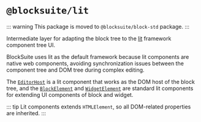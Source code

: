 # `@blocksuite/lit`

::: warning
This package is moved to `@blocksuite/block-std` package.
:::

Intermediate layer for adapting the block tree to the [lit](https://lit.dev/) framework component tree UI.

BlockSuite uses lit as the default framework because lit components are native web components, avoiding synchronization issues between the component tree and DOM tree during complex editing.

The [`EditorHost`](/api/@blocksuite/block-std/classes/EditorHost.html) is a lit component that works as the DOM host of the block tree, and the [`BlockElement`](/api/@blocksuite/block-std/classes/BlockElement.html) and [`WidgetElement`](/api/@blocksuite/block-std/classes/WidgetElement.html) are standard lit components for extending UI components of block and widget.

::: tip
Lit components extends `HTMLElement`, so all DOM-related properties are inherited.
:::
